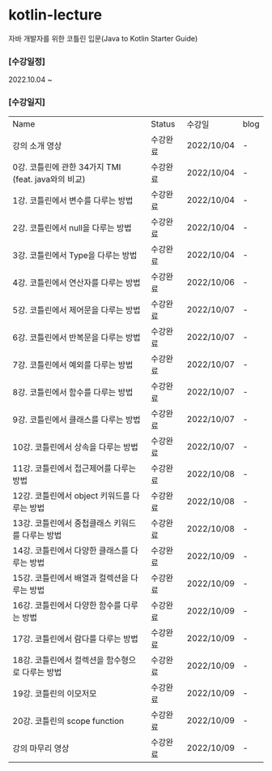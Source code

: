 # kotlin-lecture
자바 개발자를 위한 코틀린 입문(Java to Kotlin Starter Guide)

### [수강일정]
2022.10.04 ~

### [수강일지]
| | | | |
|-|-|-|-|
|Name|Status|수강일|blog|
|강의 소개 영상|수강완료|2022/10/04|-|
|0강. 코틀린에 관한 34가지 TMI (feat. java와의 비교)|수강완료|2022/10/04|-|
|1강. 코틀린에서 변수를 다루는 방법|수강완료|2022/10/04|-|
|2강. 코틀린에서 null을 다루는 방법|수강완료|2022/10/04|-|
|3강. 코틀린에서 Type을 다루는 방법|수강완료|2022/10/04|-|
|4강. 코틀린에서 연산자를 다루는 방법|수강완료|2022/10/06|-|
|5강. 코틀린에서 제어문을 다루는 방법|수강완료|2022/10/07|-|
|6강. 코틀린에서 반복문을 다루는 방법|수강완료|2022/10/07|-|
|7강. 코틀린에서 예외를 다루는 방법|수강완료|2022/10/07|-|
|8강. 코틀린에서 함수를 다루는 방법|수강완료|2022/10/07|-|
|9강. 코틀린에서 클래스를 다루는 방법|수강완료|2022/10/07|-|
|10강. 코틀린에서 상속을 다루는 방법|수강완료|2022/10/07|-|
|11강. 코틀린에서 접근제어를 다루는 방법|수강완료|2022/10/08|-|
|12강. 코틀린에서 object 키워드를 다루는 방법|수강완료|2022/10/08|-|
|13강. 코틀린에서 중첩클래스 키워드를 다루는 방법|수강완료|2022/10/08|-|
|14강. 코틀린에서 다양한 클래스를 다루는 방법|수강완료|2022/10/09|-|
|15강. 코틀린에서 배열과 컬렉션을 다루는 방법|수강완료|2022/10/09|-|
|16강. 코틀린에서 다양한 함수를 다루는 방법|수강완료|2022/10/09|-|
|17강. 코틀린에서 람다를 다루는 방법|수강완료|2022/10/09|-|
|18강. 코틀린에서 컬렉션을 함수형으로 다루는 방법|수강완료|2022/10/09|-|
|19강. 코틀린의 이모저모|수강완료|2022/10/09|-|
|20강. 코틀린의 scope function|수강완료|2022/10/09|-|
|강의 마무리 영상|수강완료|2022/10/09|-|
